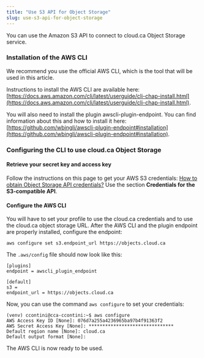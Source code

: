 ```yaml
---
title: "Use S3 API for Object Storage"
slug: use-s3-api-for-object-storage
---
```



You can use the Amazon S3 API to connect to cloud.ca Object Storage service.

### Installation of the AWS CLI

We recommend you use the official AWS CLI, which is the tool that will be used in this article.

Instructions to install the AWS CLI are available here: [https://docs.aws.amazon.com/cli/latest/userguide/cli-chap-install.html](https://docs.aws.amazon.com/cli/latest/userguide/cli-chap-install.html).

You will also need to install the plugin awscli-plugin-endpoint. You can find information about this and how to install it here: [https://github.com/wbingli/awscli-plugin-endpoint#installation](https://github.com/wbingli/awscli-plugin-endpoint#installation).

### Configuring the CLI to use cloud.ca Object Storage

#### Retrieve your secret key and access key
Follow the instructions on this page to get your AWS S3 credentials: [How to obtain Object Storage API credentials?](../how-to/how-to-obtain-object-storage-api-credentials.md) Use the section **Credentials for the S3-compatible API**.

#### Configure the AWS CLI

You will have to set your profile to use the cloud.ca credentials and to use the cloud.ca object storage URL. After the AWS CLI and the plugin endpoint are properly installed, configure the endpoint:

```
aws configure set s3.endpoint_url https://objects.cloud.ca
```

The `.aws/config` file should now look like this:

```
[plugins]
endpoint = awscli_plugin_endpoint

[default]
s3 =
endpoint_url = https://objects.cloud.ca
```

Now, you can use the command `aws configure` to set your credentials:

```
(venv) ccontini@cca-ccontini:~$ aws configure
AWS Access Key ID [None]: 076d7a255a4236965ba97b4f91363f2
AWS Secret Access Key [None]: *******************************
Default region name [None]: cloud.ca
Default output format [None]:
```

The AWS CLI is now ready to be used.
